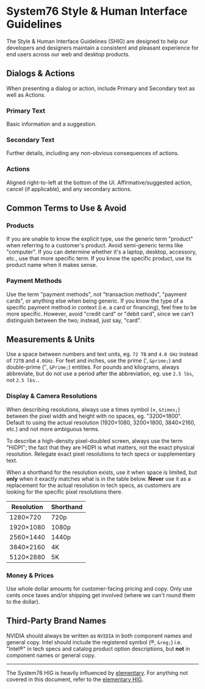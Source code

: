 # System76 Style & Human Interface Guidelines

The Style & Human Interface Guidelines (SHIG) are designed to help our
developers and designers maintain a consistent and pleasant experience for end
users across our web and desktop products.


## Dialogs & Actions

When presenting a dialog or action, include Primary and Secondary text as well
as Actions.


### Primary Text

Basic information and a suggestion.


### Secondary Text

Further details, including any non-obvious consequences of actions.


### Actions

Aligned right-to-left at the bottom of the UI. Affirmative/suggested action,
cancel (if applicable), and any secondary actions.


## Common Terms to Use & Avoid

### Products

If you are unable to know the explicit type, use the generic term
"product" when referring to a customer's product. Avoid semi-generic terms like
"computer". If you can determine whether it's a laptop, desktop, accessory,
etc., use that more specific term. If you know the specific product, use its
product name when it makes sense.


### Payment Methods

Use the term "payment methods", not "transaction methods", "payment cards", or
anything else when being generic. If you know the type of a specific payment
method in context (i.e. a card or financing), feel free to be more specific.
However, avoid "credit card" or "debit card", since we can't distinguish between
the two; instead, just say, "card".


## Measurements & Units

Use a space between numbers and text units, eg. `72 TB` and `4.0 GHz` instead of
`72TB` and `4.0GHz`. For feet and inches, use the prime (&prime;, `&prime;`) and
double-prime (&Prime;, `&Prime;`) entities. For pounds and kilograms, always
abbreviate, but do not use a period after the abbreviation, eg. use `2.5 lbs`,
not `2.5 lbs.`.


### Display & Camera Resolutions

When describing resolutions, always use a times symbol (&times;, `&times;`)
between the pixel width and height with no spaces, eg. "3200&times;1800".
Default to using the actual resolution (1920×1080, 3200×1800, 3840×2160, etc.)
and not more ambiguous terms.

To describe a high-density pixel-doubled screen, always use the term "HiDPI";
the fact that they are HiDPI is what matters, not the exact physical resolution.
Relegate exact pixel resolutions to tech specs or supplementary text.

When a shorthand for the resolution exists, use it when space is limited, but
**only** when it exactly matches what is in the table below. **Never** use it as
a replacement for the actual resolution in tech specs, as customers are looking
for the specific pixel resolutions there.

Resolution | Shorthand
---------- | ---------
1280×720   | 720p
1920×1080  | 1080p
2560×1440  | 1440p
3840×2160  | 4K
5120×2880  | 5K


### Money & Prices

Use whole dollar amounts for customer-facing pricing and copy. Only use cents
once taxes and/or shipping get involved (where we can't round them to the
dollar).


## Third-Party Brand Names

NVIDIA should always be written as `NVIDIA` in both component names and general
copy. Intel should include the registered symbol (&reg;, `&reg;`) i.e.
"Intel&reg;" in tech specs and catalog product option descriptions, but **not**
in component names or general copy.

---

The System76 HIG is heavily influenced by [elementary](https://elementary.io).
For anything not covered in this document, refer to the [elementary
HIG](https://elementary.io/docs/human-interface-guidelines).

